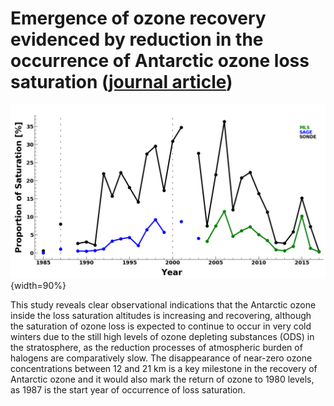 <!--
.. title: Research
.. slug: research
.. date: 2020-05-07 05:52:47 UTC+05:30
.. tags: 
.. category: 
.. link: 
.. description: 
.. type: text
-->

<!--For Altmetric badges-->
<script type='text/javascript' src='https://d1bxh8uas1mnw7.cloudfront.net/assets/embed.js'></script>
	
<!--For Dimensions badges-->
<script async src="https://badge.dimensions.ai/badge.js" charset="utf-8"></script>

# Emergence of ozone recovery evidenced by reduction in the occurrence of Antarctic ozone loss saturation ([journal article](https://www.nature.com/articles/s41612-018-0052-6))

![Proportion of ozone loss saturation evidenced from satellite and ozonesonde measurements.](/images/sonde11.png){width=90%}

This study reveals clear observational indications that the Antarctic ozone inside the loss saturation altitudes is increasing and recovering, although the saturation of ozone loss is expected to continue to occur in very cold winters due to the still high levels of ozone depleting substances (ODS) in the stratosphere, as the reduction processes of atmospheric burden of halogens are comparatively slow. The disappearance of near-zero ozone concentrations between 12 and 21 km is a key milestone in the recovery of Antarctic ozone and it would also mark the return of ozone to 1980 levels, as 1987 is the start year of occurrence of loss saturation.

<div class="d-flex flex-row justify-content-center align-items-center">
<div class="col-3">
<div data-badge-type='medium-donut' class='altmetric-embed' data-doi='10.1038/s41612-018-0052-6' data-badge-popover="left"></div>
</div>
<div class="col-2">
<span class="__dimensions_badge_embed__" data-doi="10.1038/s41612-018-0052-6" data-hide-zero-citations="true" data-legend="hover-right"></span>
</div>
</div>
